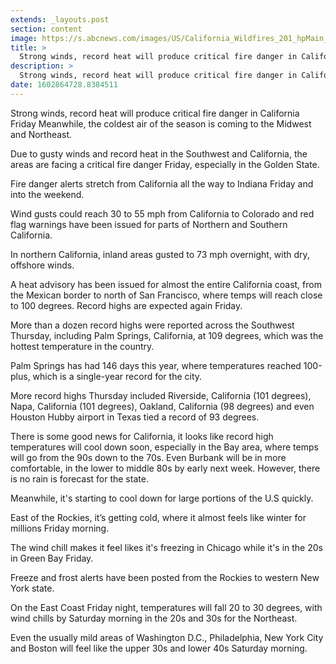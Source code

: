 ```yaml
--- 
extends: _layouts.post 
section: content 
image: https://s.abcnews.com/images/US/California_Wildfires_201_hpMain_20201016-064251_16x9_992.jpg 
title: > 
  Strong winds, record heat will produce critical fire danger in California Friday 
description: > 
  Strong winds, record heat will produce critical fire danger in California Friday Meanwhile, the coldest air of the season is coming to the Midwest and Northeast.Due to gusty winds and record heat in the Southwest and California, the areas are facing a critical fire danger Friday, especially in the Golden State.Record highs are expected again Friday.More than a dozen record highs were reported across the Southwest Thursday, including Palm Springs, California, at 109 degrees, which was the hottest temperature in the country.More record highs Thursday included Riverside, California (101 degrees), Napa, California (101 degrees), Oakland, California (98 degrees) and even Houston Hubby airport in Texas tied a record of 93 degrees. 
date: 1602864728.8384511 
--- 
```

Strong winds, record heat will produce critical fire danger in California Friday Meanwhile, the coldest air of the season is coming to the Midwest and Northeast.

Due to gusty winds and record heat in the Southwest and California, the areas are facing a critical fire danger Friday, especially in the Golden State.

Fire danger alerts stretch from California all the way to Indiana Friday and into the weekend.

Wind gusts could reach 30 to 55 mph from California to Colorado and red flag warnings have been issued for parts of Northern and Southern California.

In northern California, inland areas gusted to 73 mph overnight, with dry, offshore winds.

A heat advisory has been issued for almost the entire California coast, from the Mexican border to north of San Francisco, where temps will reach close to 100 degrees. Record highs are expected again Friday.

More than a dozen record highs were reported across the Southwest Thursday, including Palm Springs, California, at 109 degrees, which was the hottest temperature in the country.

Palm Springs has had 146 days this year, where temperatures reached 100-plus, which is a single-year record for the city.

More record highs Thursday included Riverside, California (101 degrees), Napa, California (101 degrees), Oakland, California (98 degrees) and even Houston Hubby airport in Texas tied a record of 93 degrees.

There is some good news for California, it looks like record high temperatures will cool down soon, especially in the Bay area, where temps will go from the 90s down to the 70s. Even Burbank will be in more comfortable, in the lower to middle 80s by early next week. However, there is no rain is forecast for the state.

Meanwhile, it's starting to cool down for large portions of the U.S quickly.

East of the Rockies, it’s getting cold, where it almost feels like winter for millions Friday morning.

The wind chill makes it feel likes it's freezing in Chicago while it's in the 20s in Green Bay Friday.

Freeze and frost alerts have been posted from the Rockies to western New York state.

On the East Coast Friday night, temperatures will fall 20 to 30 degrees, with wind chills by Saturday morning in the 20s and 30s for the Northeast.

Even the usually mild areas of Washington D.C., Philadelphia, New York City and Boston will feel like the upper 30s and lower 40s Saturday morning.